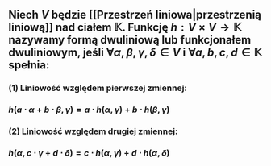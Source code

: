## Niech $V$ będzie [[Przestrzeń liniowa|przestrzenią liniową]] nad ciałem $\mathbb{K}$.  Funkcję $h: V\times V \rightarrow \mathbb{K}$ nazywamy **formą dwuliniową** lub **funkcjonałem dwuliniowym**, jeśli $\forall \alpha, \beta,\gamma,\delta \in V$ i $\forall a,b,c,d \in \mathbb{K}$  spełnia:
### (1) **Liniowość względem pierwszej zmiennej**:
### $h(a \cdot \alpha+b\cdot\beta,\gamma)=a \cdot h(\alpha,\gamma)+b\cdot h(\beta,\gamma)$
### (2) **Liniowość względem  drugiej zmiennej**:
### $h(\alpha,c \cdot\gamma + d \cdot \delta)=c \cdot h(\alpha,\gamma)+d\cdot h(\alpha,\delta)$

